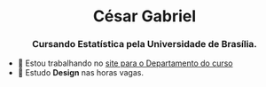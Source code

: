 <h1 align="center">César Gabriel</h1>
<h3 align="center">Cursando Estatística pela Universidade de Brasília.</h3>

- 🔭 Estou trabalhando no [site para o Departamento do curso](https://czargab18.github.io/estatistica/)
- 🌱 Estudo **Design** nas horas vagas.
